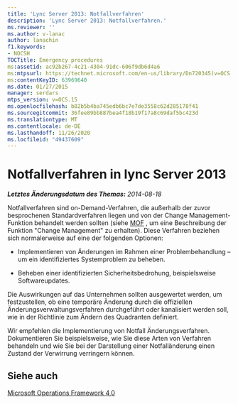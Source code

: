 ```yaml
---
title: 'Lync Server 2013: Notfallverfahren'
description: 'Lync Server 2013: Notfallverfahren.'
ms.reviewer: ''
ms.author: v-lanac
author: lanachin
f1.keywords:
- NOCSH
TOCTitle: Emergency procedures
ms:assetid: ac92b267-4c21-4304-91dc-606f9db6d4a6
ms:mtpsurl: https://technet.microsoft.com/en-us/library/Dn720345(v=OCS.15)
ms:contentKeyID: 63969640
ms.date: 01/27/2015
manager: serdars
mtps_version: v=OCS.15
ms.openlocfilehash: b82b5b4ba745edb6bc7e7de3558c62d285178f41
ms.sourcegitcommit: 36fee89bb887bea4f18b19f17a8c69daf5bc423d
ms.translationtype: MT
ms.contentlocale: de-DE
ms.lasthandoff: 11/26/2020
ms.locfileid: "49437609"
---
```

# <a name="emergency-procedures-in-lync-server-2013"></a>Notfallverfahren in lync Server 2013

<div data-xmlns="http://www.w3.org/1999/xhtml">

<div class="topic" data-xmlns="http://www.w3.org/1999/xhtml" data-msxsl="urn:schemas-microsoft-com:xslt" data-cs="https://msdn.microsoft.com/">

<div data-asp="https://msdn2.microsoft.com/asp">



</div>

<div id="mainSection">

<div id="mainBody">

<span> </span>

_**Letztes Änderungsdatum des Themas:** 2014-08-18_

Notfallverfahren sind on-Demand-Verfahren, die außerhalb der zuvor besprochenen Standardverfahren liegen und von der Change Management-Funktion behandelt werden sollten (siehe [MOF](https://go.microsoft.com/fwlink/p/?linkid=40939) , um eine Beschreibung der Funktion "Change Management" zu erhalten). Diese Verfahren beziehen sich normalerweise auf eine der folgenden Optionen:

  - Implementieren von Änderungen im Rahmen einer Problembehandlung – um ein identifiziertes Systemproblem zu beheben.

  - Beheben einer identifizierten Sicherheitsbedrohung, beispielsweise Softwareupdates.

Die Auswirkungen auf das Unternehmen sollten ausgewertet werden, um festzustellen, ob eine temporäre Änderung durch die offiziellen Änderungsverwaltungsverfahren durchgeführt oder kanalisiert werden soll, wie in der Richtlinie zum Ändern des Quadranten definiert.

Wir empfehlen die Implementierung von Notfall Änderungsverfahren. Dokumentieren Sie beispielsweise, wie Sie diese Arten von Verfahren behandeln und wie Sie bei der Darstellung einer Notfalländerung einen Zustand der Verwirrung verringern können.

<div>

## <a name="see-also"></a>Siehe auch


[Microsoft Operations Framework 4,0](https://go.microsoft.com/fwlink/p/?linkid=40939)  
  

</div>

</div>

<span> </span>

</div>

</div>

</div>

